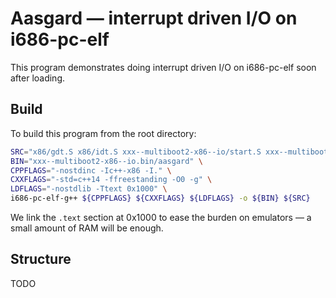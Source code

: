 # Aasgard &mdash; interrupt driven I/O on i686-pc-elf

This program demonstrates doing interrupt driven I/O on i686-pc-elf soon after loading.

## Build

To build this program from the root directory:

```sh
SRC="x86/gdt.S x86/idt.S xxx--multiboot2-x86--io/start.S xxx--multiboot2-x86--irq/main.cpp" \
BIN="xxx--multiboot2-x86--io.bin/aasgard" \
CPPFLAGS="-nostdinc -Ic++-x86 -I." \
CXXFLAGS="-std=c++14 -ffreestanding -O0 -g" \
LDFLAGS="-nostdlib -Ttext 0x1000" \
i686-pc-elf-g++ ${CPPFLAGS} ${CXXFLAGS} ${LDFLAGS} -o ${BIN} ${SRC}
```

We link the `.text` section at 0x1000 to ease the burden on emulators &mdash; a small amount of RAM will be enough.

## Structure

TODO